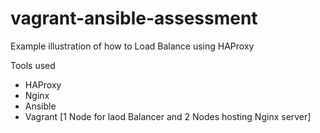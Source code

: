 # vagrant-ansible-assessment
Example illustration of how to Load Balance using HAProxy

Tools used
- HAProxy
- Nginx
- Ansible
- Vagrant [1 Node for laod Balancer and 2 Nodes hosting Nginx server]

